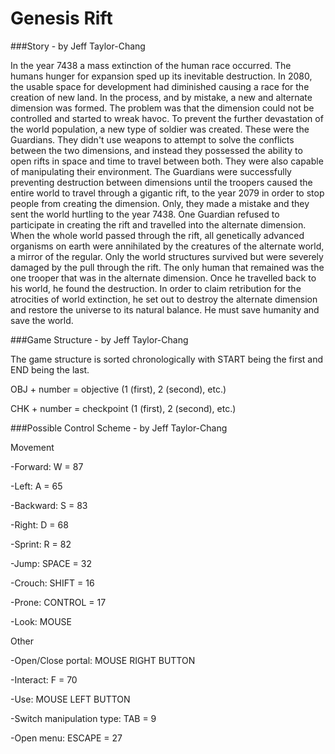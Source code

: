 Genesis Rift
============

###Story - by Jeff Taylor-Chang

In the year 7438 a mass extinction of the human race occurred. The humans hunger for expansion sped up its inevitable
 destruction. In 2080, the usable space for development had diminished causing a race for the creation of new land. In the
 process, and by mistake, a new and alternate dimension was formed. The problem was that the dimension could not be controlled
 and started to wreak havoc. To prevent the further devastation of the world population, a new type of soldier was created.
 These were the Guardians. They didn't use weapons to attempt to solve the conflicts between the two dimensions, and
 instead they possessed the ability to open rifts in space and time to travel between both. They were also capable of manipulating
 their environment. The Guardians were successfully preventing destruction between dimensions until the troopers caused
 the entire world to travel through a gigantic rift, to the year 2079 in order to stop people from creating the dimension.
 Only, they made a mistake and they sent the world hurtling to the year 7438. One Guardian refused to participate in
 creating the rift and travelled into the alternate dimension. When the whole world passed through the rift, all genetically
 advanced organisms on earth were annihilated by the creatures of the alternate world, a mirror of the regular. Only the
 world structures survived but were severely damaged by the pull through the rift. The only human that remained was the one
 trooper that was in the alternate dimension. Once he travelled back to his world, he found the destruction. In order to claim
 retribution for the atrocities of world extinction, he set out to destroy the alternate dimension and restore the universe to
 its natural balance. He must save humanity and save the world.

###Game Structure - by Jeff Taylor-Chang

The game structure is sorted chronologically with START being the first and END being the last.

OBJ + number = objective (1 (first), 2 (second), etc.)

CHK + number = checkpoint (1 (first), 2 (second), etc.)

###Possible Control Scheme - by Jeff Taylor-Chang

Movement

 -Forward: W = 87
 
 -Left: A = 65
 
 -Backward: S = 83
 
 -Right: D = 68
 
 -Sprint: R = 82
 
 -Jump: SPACE = 32
 
 -Crouch: SHIFT = 16
 
 -Prone: CONTROL = 17
 
 -Look: MOUSE

Other
 
 -Open/Close portal: MOUSE RIGHT BUTTON
 
 -Interact: F = 70
 
 -Use: MOUSE LEFT BUTTON
 
 -Switch manipulation type: TAB = 9
 
 -Open menu: ESCAPE = 27
 
